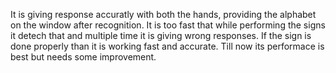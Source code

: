 It is giving response accuratly with both the hands, providing the alphabet on the window after recognition. It is too fast that while performing the signs it detech that and multiple time it is giving wrong responses. If the sign is done properly than it is working fast and accurate. Till now its performace is best but needs some improvement. 
